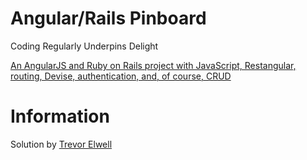 # Angular/Rails Pinboard
Coding Regularly Underpins Delight

[An AngularJS and Ruby on Rails project with JavaScript, Restangular, routing, Devise, authentication, and, of course, CRUD](http://www.vikingcodeschool.com)

# Information
Solution by [Trevor Elwell](http://trevorelwell.me)
